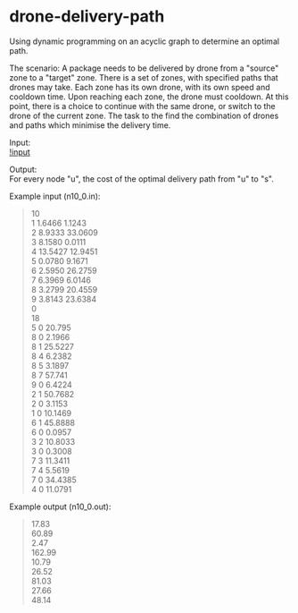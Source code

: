 # drone-delivery-path
Using dynamic programming on an acyclic graph to determine an optimal path.

The scenario:
A package needs to be delivered by drone from a "source" zone to a "target" zone. There is a set of zones, with specified paths that drones may take. Each zone has its own drone, with its own speed and cooldown time. Upon reaching each zone, the drone must cooldown. At this point, there is a choice to continue with the same drone, or switch to the drone of the current zone. The task to the find the combination of drones and paths which minimise the delivery time.

Input:  
[!input](drone-delivery-path/input.PNG)

Output:  
For every node "u", the cost of the optimal delivery path from "u" to "s".  

Example input (n10_0.in):  
> 10  
1 1.6466 1.1243  
2 8.9333 33.0609  
3 8.1580 0.0111  
4 13.5427 12.9451  
5 0.0780 9.1671  
6 2.5950 26.2759  
7 6.3969 6.0146  
8 3.2799 20.4559  
9 3.8143 23.6384  
0  
18  
5 0 20.795  
8 0 2.1966  
8 1 25.5227  
8 4 6.2382  
8 5 3.1897  
8 7 57.741  
9 0 6.4224  
2 1 50.7682  
2 0 3.1153  
1 0 10.1469  
6 1 45.8888  
6 0 0.0957  
3 2 10.8033  
3 0 0.3008  
7 3 11.3411  
7 4 5.5619  
7 0 34.4385  
4 0 11.0791  

Example output (n10_0.out):  
> 17.83  
60.89  
2.47  
162.99  
10.79  
26.52  
81.03  
27.66  
48.14  
